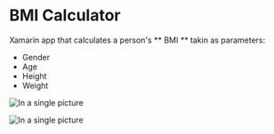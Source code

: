 # BMI Calculator

Xamarin app that calculates a person's ** BMI ** takin as parameters:

* Gender
* Age
* Height
* Weight

![In a single picture](https://i.imgur.com/cyiYbyg.png)


![In a single picture](https://i.imgur.com/DRjBrIf.png)
